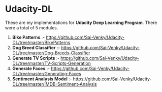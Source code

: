 # Udacity-DL

These are my implementations for **Udacity Deep Learning Program**.
There were a total of 5 modules.

1. **Bike Patterns** :- https://github.com/Sai-Venky/Udacity-DL/tree/master/BikePatterns
2. **Dog Breed Classifier** :- https://github.com/Sai-Venky/Udacity-DL/tree/master/Dog-Breeds-Classifier
3. **Generate TV Scripts** :- https://github.com/Sai-Venky/Udacity-DL/tree/master/TV-Scripts-Generation
4. **Generate Faces** :- https://github.com/Sai-Venky/Udacity-DL/tree/master/Generating-Faces
5. **Sentiment Analysis Model** :- https://github.com/Sai-Venky/Udacity-DL/tree/master/IMDB-Sentiment-Analysis
